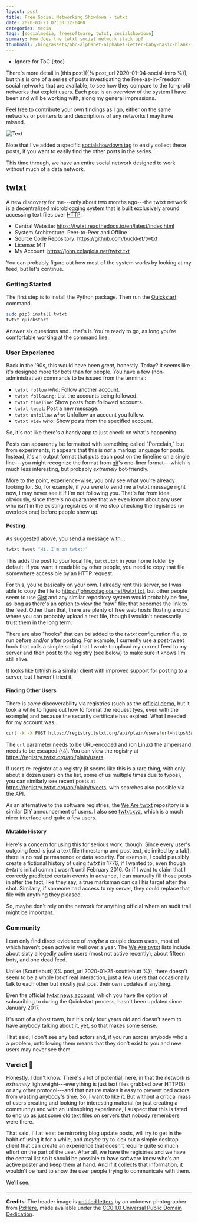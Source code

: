 ```yaml
---
layout: post
title: Free Social Networking Showdown - twtxt
date: 2020-03-21 07:30:12-0400
categories: media
tags: [socialmedia, freesoftware, twtxt, socialshowdown]
summary: How does the twtxt social network stack up?
thumbnail: /blog/assets/abc-alphabet-alphabet-letter-baby-basic-blank-1437975-pxhere.com.jpg
---
```


* Ignore for ToC
{:toc}

There's more detail in [this post]({% post_url 2020-01-04-social-intro %}), but this is one of a series of posts investigating the Free-as-in-Freedom social networks that are available, to see how they compare to the for-profit networks that exploit users.  Each post is an overview of the system I have been and will be working with, along my general impressions.

Feel free to contribute your own findings as I go, either on the same networks or pointers to and descriptions of any networks I may have missed.

![Text](/blog/assets/abc-alphabet-alphabet-letter-baby-basic-blank-1437975-pxhere.com.jpg "Text")

Note that I've added a specific [socialshowdown tag](/blog/tag/socialmedia/) to easily collect these posts, if you want to easily find the other posts in the series.

This time through, we have an entire social network designed to work without much of a data network.

## twtxt

A new discovery for me---only about two months ago---the twtxt network is a decentralized microblogging system that is built exclusively around accessing text files over [HTTP](https://en.wikipedia.org/wiki/Hypertext_Transfer_Protocol).

 * Central Website:  <https://twtxt.readthedocs.io/en/latest/index.html>
 * System Architecture:  Peer-to-Peer and Offline
 * Source Code Repository:  <https://github.com/buckket/twtxt>
 * License:  MIT
 * My Account:  <https://john.colagioia.net/twtxt.txt>

You can probably figure out how most of the system works by looking at my feed, but let's continue.

### Getting Started

The first step is to install the Python package.  Then run the [Quickstart](https://twtxt.readthedocs.io/en/latest/) command.

```sh
sudo pip3 install twtxt
twtxt quickstart
```

Answer six questions and...that's it.  You're ready to go, as long you're comfortable working at the command line.

### User Experience

Back in the '90s, this would have been *great*, honestly.  Today?  It seems like it's designed more for bots than for people.  You have a few (non-administrative) commands to be issued from the terminal:

 * `twtxt follow` *who*:  Follow another account.
 * `twtxt following`:  List the accounts being followed.
 * `twtxt timeline`:  Show posts from followed accounts.
 * `twtxt tweet`:  Post a new message.
 * `twtxt unfollow` *who*:  Unfollow an account you follow.
 * `twtxt view` *who*:  Show posts from the specified account.

So, it's not like there's a handy app to just check on what's happening.

Posts can apparently be formatted with something called "Porcelain," but from experiments, it appears that this is *not* a markup language for posts.  Instead, it's an output format that puts each post on the timeline on a single line---you might recognize the format from [git](https://git-scm.com/)'s one-liner format---which is much less interesting, but probably *extremely* bot-friendly.

More to the point, experience-wise, you only see what you're already looking for.  So, for example, if you were to send me a twtxt message right now, I may never see it if I'm not following you.  That's far from ideal, obviously, since there's no guarantee that we even know about any user who isn't in the existing registries or if we stop checking the registries (or overlook one) before people show up.

#### Posting

As suggested above, you send a message with...

```sh
twtxt tweet "Hi, I'm on twtxt!"
```

This adds the post to your local file, `twtxt.txt` in your home folder by default.  If you want it readable by other people, you need to copy that file somewhere accessible by an HTTP request.

For this, you're basically on your own.  I already rent this server, so I was able to copy the file to <https://john.colagioia.net/twtxt.txt>, but other people seem to use [Gist](https://gist.github.com/) and any similar repository system would probably be fine, as long as there's an option to view the "raw" file; that becomes the link to the feed.  Other than that, there are plenty of free web hosts floating around where you can probably upload a text file, though I wouldn't necessarily trust them in the long term.

There are also "hooks" that can be added to the *twtxt* configuration file, to run before and/or after posting.  For example, I currently use a post-tweet hook that calls a simple script that I wrote to upload my current feed to my server and then post to the registry (see below) to make sure it knows I'm still alive.

It looks like [txtnish](https://github.com/mdom/txtnish) is a similar client with improved support for posting to a server, but I haven't tried it.

#### Finding Other Users

There is *some* discoverability via registries (such as the [official demo](https://twtxt.readthedocs.io/en/latest/user/registry.html), but it took a while to figure out how to format the request (yes, even with the example) and because the security certificate has expired.  What I needed for my account was...

```sh
curl -k -X POST https://registry.twtxt.org/api/plain/users?url=https%3A%2F%2Fjohn.colagioia.net%2Ftwtxt.txt\&nickname=jcolag
```

The `url` parameter needs to be URL-encoded and (on Linux) the ampersand needs to be escaped (`\&`).  You can view the registry at <https://registry.twtxt.org/api/plain/users>.

If users re-register at a registry (it seems like this is a rare thing, with only about a dozen users on the list, some of us multiple times due to typos), you can similarly see recent posts at <https://registry.twtxt.org/api/plain/tweets>, with searches also possible via the API.

As an alternative to the software registries, the [We Are twtxt](https://github.com/mdom/we-are-twtxt) repository is a similar DIY announcement of users.  I also see [twtxt.xyz](http://twtxt.xyz), which is a much nicer interface and quite a few users.

#### Mutable History

Here's a concern for using this for serious work, though:  Since every user's outgoing feed is just a text file (timestamp and post text, delimited by a tab), there is no real permanence or data security.  For example, I could plausibly create a fictional history of using *twtxt* in 1776, if I wanted to, even though *twtxt*'s initial commit wasn't until February 2016.  Or if I want to claim that I correctly predicted certain events in advance, I can manually fill those posts in after the fact; like they say, a true marksman can call his target after the shot.  Similarly, if someone had access to my server, they could replace that file with anything they pleased.

So, maybe don't rely on the network for anything official where an audit trail might be important.

### Community

I can only find direct evidence of *maybe* a couple dozen users, most of which haven't been active in well over a year.  The [We Are twtxt](https://github.com/mdom/we-are-twtxt) lists include about sixty allegedly active users (most not active recently), about fifteen bots, and one dead feed.

Unlike [Scuttlebutt]({% post_url 2020-01-25-scuttlebutt %}), there doesn't seem to be a whole lot of real interaction, just a few users that occasionally talk to each other but mostly just post their own updates if anything.

Even the official [*twtxt* news account](https://buckket.org/twtxt_news.txt), which you have the option of subscribing to during the Quickstart process, hasn't been updated since January 2017.

It's sort of a ghost town, but it's only four years old and doesn't seem to have anybody talking about it, yet, so that makes some sense.

That said, I don't see any bad actors and, if you run across anybody who's a problem, unfollowing them means that they don't exist to you and new users may never see them.

### Verdict 🤷

Honestly, I don't know.  There's a lot of potential, here, in that the network is *extremely* lightweight---everything is just text files grabbed over HTTP(S) or any other protocol---and that nature makes it easy to prevent bad actors from wasting anybody's time.  So, I want to like it.  But without a critical mass of users creating and looking for interesting material (or just creating a community) and with an uninspiring experience, I suspect that this is fated to end up as just some old text files on servers that nobody remembers were there.

That said, I'll at least be mirroring blog update posts, will try to get in the habit of using it for a while, and *maybe* try to kick out a simple desktop client that can create an experience that doesn't require quite so much effort on the part of the user.  After all, we have the registries and we have the central list so it should be possible to have software know who's an active poster and keep them at hand.  And if it collects that information, it wouldn't be hard to show the user people trying to communicate with them.

We'll see.

#### <i class="far fa-handshake"></i>

* * *

**Credits**: The header image is [untitled letters](https://pxhere.com/en/photo/1437975) by an unknown photographer from [PxHere](https://pxhere.com), made available under the [CC0 1.0 Universal Public Domain Dedication](https://creativecommons.org/publicdomain/zero/1.0/).
